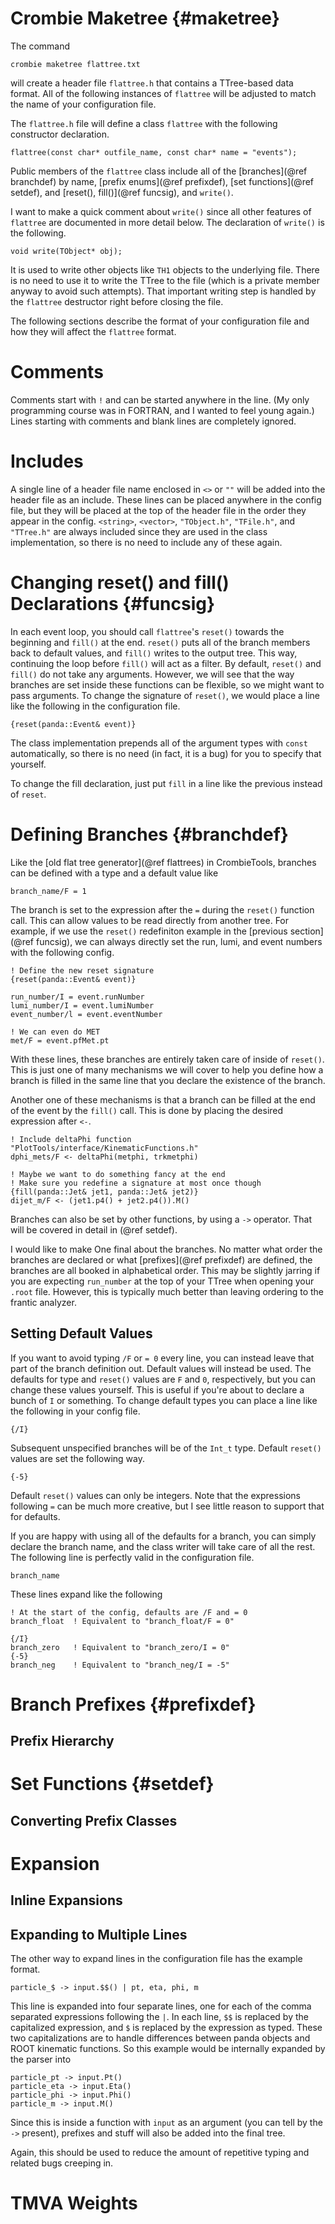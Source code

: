 # Crombie Maketree {#maketree}

The command

    crombie maketree flattree.txt

will create a header file `flattree.h` that contains a TTree-based data format.
All of the following instances of `flattree` will be adjusted to match the name of your configuration file.

The `flattree.h` file will define a class `flattree` with the following constructor declaration.

    flattree(const char* outfile_name, const char* name = "events");

Public members of the `flattree` class include all of the
[branches](@ref branchdef) by name, [prefix enums](@ref prefixdef),
[set functions](@ref setdef), and [reset(), fill()](@ref funcsig), and `write()`.

I want to make a quick comment about `write()` since all other features of `flattree` are documented in more detail below.
The declaration of `write()` is the following.

    void write(TObject* obj);

It is used to write other objects like `TH1` objects to the underlying file.
There is no need to use it to write the TTree to the file (which is a private member anyway to avoid such attempts).
That important writing step is handled by the `flattree` destructor right before closing the file.

The following sections describe the format of your configuration file and how they will affect the `flattree` format.

# Comments

Comments start with `!` and can be started anywhere in the line.
(My only programming course was in FORTRAN, and I wanted to feel young again.)
Lines starting with comments and blank lines are completely ignored.

# Includes

A single line of a header file name enclosed in `<>` or `""` will be added into the header file as an include.
These lines can be placed anywhere in the config file,
but they will be placed at the top of the header file in the order they appear in the config.
`<string>`, `<vector>`, `"TObject.h"`, `"TFile.h"`, and `"TTree.h"` are always included
since they are used in the class implementation, so there is no need to include any of these again.

# Changing reset() and fill() Declarations {#funcsig}

In each event loop, you should call `flattree`'s `reset()` towards the beginning and `fill()` at the end.
`reset()` puts all of the branch members back to default values, and `fill()` writes to the output tree.
This way, continuing the loop before `fill()` will act as a filter.
By default, `reset()` and `fill()` do not take any arguments.
However, we will see that the way branches are set inside these functions can be flexible, so we might want to pass arguments.
To change the signature of `reset()`, we would place a line like the following in the configuration file.

    {reset(panda::Event& event)}

The class implementation prepends all of the argument types with `const` automatically,
so there is no need (in fact, it is a bug) for you to specify that yourself.

To change the fill declaration, just put `fill` in a line like the previous instead of `reset`.

# Defining Branches {#branchdef}

Like the [old flat tree generator](@ref flattrees) in CrombieTools, branches can be defined with a type and a default value like

    branch_name/F = 1

The branch is set to the expression after the `=` during the `reset()` function call.
This can allow values to be read directly from another tree.
For example, if we use the `reset()` redefiniton example in the [previous section](@ref funcsig),
we can always directly set the run, lumi, and event numbers with the following config.

    ! Define the new reset signature
    {reset(panda::Event& event)}

    run_number/I = event.runNumber
    lumi_number/I = event.lumiNumber
    event_number/l = event.eventNumber

    ! We can even do MET
    met/F = event.pfMet.pt

With these lines, these branches are entirely taken care of inside of `reset()`.
This is just one of many mechanisms we will cover to help you define how a branch is filled
in the same line that you declare the existence of the branch.

Another one of these mechanisms is that a branch can be filled at the end of the event by the `fill()` call.
This is done by placing the desired expression after `<-`.

    ! Include deltaPhi function
    "PlotTools/interface/KinematicFunctions.h"
    dphi_mets/F <- deltaPhi(metphi, trkmetphi)

    ! Maybe we want to do something fancy at the end
    ! Make sure you redefine a signature at most once though
    {fill(panda::Jet& jet1, panda::Jet& jet2)}
    dijet_m/F <- (jet1.p4() + jet2.p4()).M()

Branches can also be set by other functions, by using a `->` operator.
That will be covered in detail in (@ref setdef).

I would like to make One final about the branches.
No matter what order the branches are declared or what [prefixes](@ref prefixdef) are defined,
the branches are all booked in alphabetical order.
This may be slightly jarring if you are expecting `run_number` at the top of your TTree when opening your `.root` file.
However, this is typically much better than leaving ordering to the frantic analyzer.

## Setting Default Values

If you want to avoid typing `/F` or `= 0` every line,
you can instead leave that part of the branch definition out.
Default values will instead be used.
The defaults for type and `reset()` values are `F` and `0`, respectively,
but you can change these values yourself.
This is useful if you're about to declare a bunch of `I` or something.
To change default types you can place a line like the following in your config file.

    {/I}

Subsequent unspecified branches will be of the `Int_t` type.
Default `reset()` values are set the following way.

    {-5}

Default `reset()` values can only be integers.
Note that the expressions following `=` can be much more creative,
but I see little reason to support that for defaults.

If you are happy with using all of the defaults for a branch, you can simply declare the branch name,
and the class writer will take care of all the rest.
The following line is perfectly valid in the configuration file.

    branch_name

These lines expand like the following

    ! At the start of the config, defaults are /F and = 0
    branch_float  ! Equivalent to "branch_float/F = 0"

    {/I}
    branch_zero   ! Equivalent to "branch_zero/I = 0"
    {-5}
    branch_neg    ! Equivalent to "branch_neg/I = -5"

# Branch Prefixes {#prefixdef}



## Prefix Hierarchy



# Set Functions {#setdef}



## Converting Prefix Classes



# Expansion



## Inline Expansions



## Expanding to Multiple Lines

The other way to expand lines in the configuration file has the example format.

    particle_$ -> input.$$() | pt, eta, phi, m

This line is expanded into four separate lines, one for each of the comma separated expressions following the `|`.
In each line, `$$` is replaced by the capitalized expression, and `$` is replaced by the expression as typed.
These two capitalizations are to handle differences between panda objects and ROOT kinematic functions.
So this example would be internally expanded by the parser into

    particle_pt -> input.Pt()
    particle_eta -> input.Eta()
    particle_phi -> input.Phi()
    particle_m -> input.M()

Since this is inside a function with `input` as an argument (you can tell by the `->` present),
prefixes and stuff will also be added into the final tree.

Again, this should be used to reduce the amount of repetitive typing and related bugs creeping in.

# TMVA Weights
